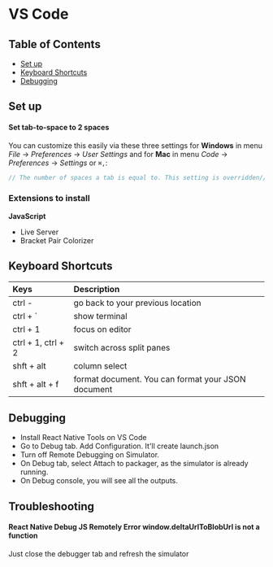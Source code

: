 # VS Code

## Table of Contents

* [Set up](vs-code.md#table-of-contents)
* [Keyboard Shortcuts](vs-code.md#keyboard-shortcuts)
* [Debugging](vs-code.md#debugging)

## Set up

#### Set tab-to-space to 2 spaces

 You can customize this easily via these three settings for **Windows** in menu _File_ → _Preferences_ → _User Settings_ and for **Mac** in menu _Code_ → _Preferences_ → _Settings_ or `⌘,`:

```javascript
// The number of spaces a tab is equal to. This setting is overridden// based on the file contents when `editor.detectIndentation` is true."editor.tabSize": 4,// Insert spaces when pressing Tab. This setting is overriden// based on the file contents when `editor.detectIndentation` is true."editor.insertSpaces": true,// When opening a file, `editor.tabSize` and `editor.insertSpaces`// will be detected based on the file contents. Set to false to keep// the values you've explicitly set, above."editor.detectIndentation": false
```

### Extensions to install

**JavaScript**

* Live Server
* Bracket Pair Colorizer

## Keyboard Shortcuts

| Keys | Description |
| :--- | :--- |
| ctrl - | go back to your previous location |
| ctrl + \` | show terminal |
| ctrl + 1 | focus on editor |
| ctrl + 1, ctrl + 2 | switch across split panes |
| shft + alt | column select |
| shft + alt + f | format document. You can format your JSON document |

## Debugging

* Install React Native Tools on VS Code
* Go to Debug tab. Add Configuration. It'll create launch.json
* Turn off Remote Debugging on Simulator. 
* On Debug tab, select Attach to packager, as the simulator is already running. 
* On Debug console, you will see all the outputs.

## Troubleshooting

#### React Native Debug JS Remotely Error window.deltaUrlToBlobUrl is not a function

Just close the debugger tab and refresh the simulator

